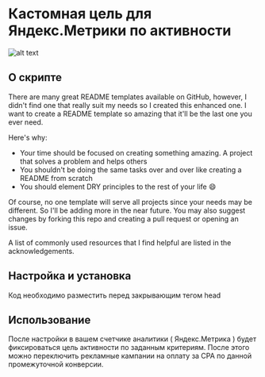 # Кастомная цель для Яндекс.Метрики по активности

![alt text](https://i.ibb.co/QjsTLRt/main.jpg)

## О скрипте

There are many great README templates available on GitHub, however, I didn't find one that really suit my needs so I created this enhanced one. I want to create a README template so amazing that it'll be the last one you ever need.

Here's why:

* Your time should be focused on creating something amazing. A project that solves a problem and helps others
* You shouldn't be doing the same tasks over and over like creating a README from scratch
* You should element DRY principles to the rest of your life :smile:

Of course, no one template will serve all projects since your needs may be different. So I'll be adding more in the near future. You may also suggest changes by forking this repo and creating a pull request or opening an issue.

A list of commonly used resources that I find helpful are listed in the acknowledgements.

## Настройка и установка

Код необходимо разместить перед закрывающим тегом head

## Использование

После настройки в вашем счетчике аналитики ( Яндекс.Метрика ) будет фиксироваться цель активности по заданным критериям. После этого можно переключить рекламные кампании на оплату за CPA по данной промежуточной конверсии.


